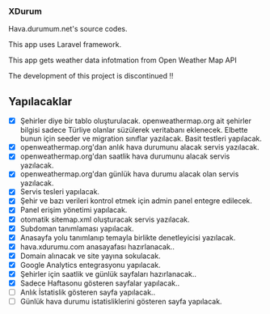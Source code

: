 ### XDurum

Hava.durumum.net's source codes.

This app uses Laravel framework.

This app gets weather data infotmation from Open Weather Map API

The development of this project is discontinued !!

Yapılacaklar
------------
- [x] Şehirler diye bir tablo oluşturulacak. openweathermap.org ait şehirler bilgisi sadece Türliye olanlar süzülerek veritabanı eklenecek. Elbette bunun için seeder ve migration sınıflar yazılacak. Basit testleri yapılacak.
- [x] openweathermap.org'dan anlık hava durumunu alacak servis yazılacak.
- [x] openweathermap.org'dan saatlik hava durumunu alacak servis yazılacak.
- [x] openweathermap.org'dan günlük hava durumu alacak olan servis yazılacak.
- [x] Servis tesleri yapılacak.
- [x] Şehir ve bazı verileri kontrol etmek için admin panel entegre edilecek.
- [x] Panel erişim yönetimi yapılacak.
- [x] otomatik sitemap.xml oluşturacak servis yazılacak.
- [x] Subdoman tanımlaması yapılacak.
- [x] Anasayfa yolu tanımlanıp temayla birlikte denetleyicisi yazılacak.
- [x] hava.xdurumu.com anasayafası hazırlanacak..
- [x] Domain alınacak ve site yayına sokulacak.
- [x] Google Analytics entegrasyonu yapılacak.
- [x] Şehirler için saatlik ve günlük sayfaları hazırlanacak.. 
- [x] Sadece Haftasonu gösteren sayfalar yapılacak..
- [ ] Anlık İstatislik gösteren sayfa yapılacak..
- [ ] Günlük hava durumu istatisliklerini gösteren sayfa yapılacak.

